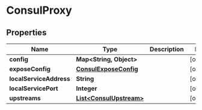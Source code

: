 

# ConsulProxy


## Properties

Name | Type | Description | Notes
------------ | ------------- | ------------- | -------------
**config** | **Map&lt;String, Object&gt;** |  |  [optional]
**exposeConfig** | [**ConsulExposeConfig**](ConsulExposeConfig.md) |  |  [optional]
**localServiceAddress** | **String** |  |  [optional]
**localServicePort** | **Integer** |  |  [optional]
**upstreams** | [**List&lt;ConsulUpstream&gt;**](ConsulUpstream.md) |  |  [optional]



